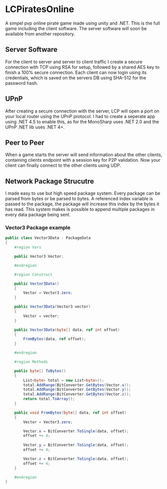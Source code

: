 # LCPiratesOnline
A simpel pvp online pirate game made using unity and .NET.
This is the full game including the client software.
The server software will soon be available from another repository.

## Server Software
For the client to server and server to client traffic I create a
secure connection with TCP using RSA for setup, followed by a shared
AES key to finish a 100% secure connection. Each client can now login
using its credentials, which is saved on the servers DB using SHA-512
for the password hash.

## UPnP
After creating a secure connection with the server, LCP will open a
port on your local router using the UPnP protocol. I had to create a
seperate app using .NET 4.5 to enable this, as for the MonoSharp uses
.NET 2.0 and the UPnP .NET lib uses .NET 4+.

## Peer to Peer
When a game starts the server will send information about the other
clients, containing clients endpoint with a session key for P2P validation.
Now your client can finally connect to the other clients using UDP.

## Network Package Strucutre
I made easy to use but high speed package system.
Every package can be parsed from bytes or be parsed to bytes.
A referenced index variable is passed to the package, the
package will increase this index by the bytes it has read.
This system makes is possible to append multiple packages
in every data package being sent.

### Vector3 Package example
```C#
public class Vector3Data : PackageData
{
	#region Vars

	public Vector3 Vector;

	#endregion

	#region Construct

	public Vector3Data()
	{
		Vector = Vector3.zero;
	}

	public Vector3Data(Vector3 vector)
	{
		Vector = vector;
	}

	public Vector3Data(byte[] data, ref int offset)
	{
		FromBytes(data, ref offset);
	}

	#endregion

	#region Methods

	public byte[] ToBytes()
	{
		List<byte> total = new List<byte>();
		total.AddRange(BitConverter.GetBytes(Vector.x));
		total.AddRange(BitConverter.GetBytes(Vector.y));
		total.AddRange(BitConverter.GetBytes(Vector.z));
		return total.ToArray();
	}

	public void FromBytes(byte[] data, ref int offset)
	{
		Vector = Vector3.zero;

		Vector.x = BitConverter.ToSingle(data, offset);
		offset += 4;
		
		Vector.y = BitConverter.ToSingle(data, offset);
		offset += 4;

		Vector.z = BitConverter.ToSingle(data, offset);
		offset += 4;
	}

	#endregion
}
```
